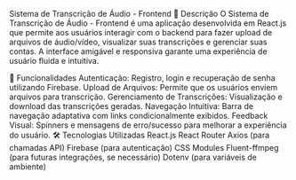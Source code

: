 Sistema de Transcrição de Áudio - Frontend
📌 Descrição
O Sistema de Transcrição de Áudio - Frontend é uma aplicação desenvolvida em React.js que permite aos usuários interagir com o backend para fazer upload de arquivos de áudio/vídeo, visualizar suas transcrições e gerenciar suas contas. A interface amigável e responsiva garante uma experiência de usuário fluida e intuitiva.

🚀 Funcionalidades
Autenticação: Registro, login e recuperação de senha utilizando Firebase.
Upload de Arquivos: Permite que os usuários enviem arquivos para transcrição.
Gerenciamento de Transcrições: Visualização e download das transcrições geradas.
Navegação Intuitiva: Barra de navegação adaptativa com links condicionalmente exibidos.
Feedback Visual: Spinners e mensagens de erro/sucesso para melhorar a experiência do usuário.
🛠 Tecnologias Utilizadas
React.js
React Router
Axios (para chamadas API)
Firebase (para autenticação)
CSS Modules
Fluent-ffmpeg (para futuras integrações, se necessário)
Dotenv (para variáveis de ambiente)
